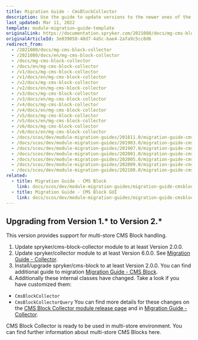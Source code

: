 ```yaml
---
title: Migration Guide - CmsBlockCollector
description: Use the guide to update versions to the newer ones of the CMS Block Collector module.
last_updated: Mar 11, 2022
template: module-migration-guide-template
originalLink: https://documentation.spryker.com/2021080/docs/mg-cms-block-collector
originalArticleId: 3e039058-48d7-4a5c-bae4-2afa9c5cc0d6
redirect_from:
  - /2021080/docs/mg-cms-block-collector
  - /2021080/docs/en/mg-cms-block-collector
  - /docs/mg-cms-block-collector
  - /docs/en/mg-cms-block-collector
  - /v1/docs/mg-cms-block-collector
  - /v1/docs/en/mg-cms-block-collector
  - /v2/docs/mg-cms-block-collector
  - /v2/docs/en/mg-cms-block-collector
  - /v3/docs/mg-cms-block-collector
  - /v3/docs/en/mg-cms-block-collector
  - /v4/docs/mg-cms-block-collector
  - /v4/docs/en/mg-cms-block-collector
  - /v5/docs/mg-cms-block-collector
  - /v5/docs/en/mg-cms-block-collector
  - /v6/docs/mg-cms-block-collector
  - /v6/docs/en/mg-cms-block-collector
  - /docs/scos/dev/module-migration-guides/201811.0/migration-guide-cms-block-collector.html
  - /docs/scos/dev/module-migration-guides/201903.0/migration-guide-cms-block-collector.html
  - /docs/scos/dev/module-migration-guides/201907.0/migration-guide-cms-block-collector.html
  - /docs/scos/dev/module-migration-guides/202001.0/migration-guide-cms-block-collector.html
  - /docs/scos/dev/module-migration-guides/202005.0/migration-guide-cms-block-collector.html
  - /docs/scos/dev/module-migration-guides/202009.0/migration-guide-cms-block-collector.html
  - /docs/scos/dev/module-migration-guides/202108.0/migration-guide-cms-block-collector.html
related:
  - title: Migration Guide - CMS Block
    link: docs/scos/dev/module-migration-guides/migration-guide-cmsblock.html
  - title: Migration Guide - CMS Block GUI
    link: docs/scos/dev/module-migration-guides/migration-guide-cmsblockgui.html
---
```


## Upgrading from Version 1.* to Version 2.*

This version provides support for multi-store CMS Block handling.

1. Update spryker/cms-block-collector module to at least Version 2.0.0.
2. Update spryker/collector module to at least Version 6.0.0. See [Migration Guide - Collector](/docs/scos/dev/module-migration-guides/migration-guide-collector.html).
3. Install/upgrade spryker/cms-block to at least Version 2.0.0. You can find additional guide to migration [Migration Guide - CMS Block](/docs/scos/dev/module-migration-guides/migration-guide-cmsblock.html).
4. Additionally these internal classes have changed. Take a look if you have customized them:
* `CmsBlockCollector`
* `CmsBlockCollectorQuery`
You can find more details for these changes on the [CMS Block Collector module release page](https://github.com/spryker/cms-block-collector/releases) and in [Migration Guide - Collector](/docs/scos/dev/module-migration-guides/migration-guide-collector.html).

CMS Block Collector is ready to be used in multi-store environment.
You can find further information about multi-store CMS Blocks here.

<!-- Last review date: Jan 16, 2018-- by Karoly Gerner -->
